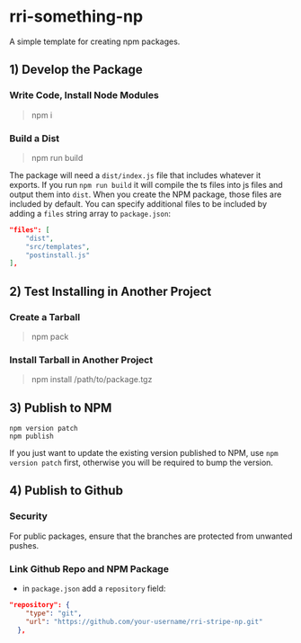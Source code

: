 # rri-something-np

A simple template for creating npm packages.

## 1) Develop the Package

### Write Code, Install Node Modules

> npm i

### Build a Dist

> npm run build

The package will need a `dist/index.js` file that includes whatever it exports. If you run `npm run build` it will compile the ts files into js files and output them into `dist`. When you create the NPM package, those files are included by default. You can specify additional files to be included by adding a `files` string array to `package.json`:
```json
"files": [
    "dist",
    "src/templates",
    "postinstall.js"
],
```

## 2) Test Installing in Another Project

### Create a Tarball

> npm pack

### Install Tarball in Another Project

> npm install /path/to/package.tgz

## 3) Publish to NPM

```shell
npm version patch
npm publish
```

If you just want to update the existing version published to NPM, use `npm version patch` first, otherwise you will be required to bump the version.

## 4) Publish to Github

### Security
For public packages, ensure that the branches are protected from unwanted pushes.

### Link Github Repo and NPM Package

* in `package.json` add a `repository` field:
```json
"repository": {
    "type": "git",
    "url": "https://github.com/your-username/rri-stripe-np.git"
  },
```